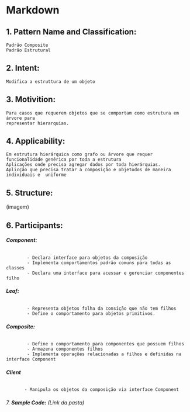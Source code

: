 
# **Markdown**

## 1. **Pattern Name and Classification:**
    Padrão Composite
    Padrão Estrutural

## 2. **Intent:**
    Modifica a estruttura de um objeto

## 3. **Motivition:**
    Para casos que requerem objetos que se comportam como estrutura em árvore para
    representar hierarquias.

## 4. **Applicability:**
    Em estrutura hierárquica como grafo ou árvore que requer funcionalidade genérica por toda a estrutura
    Aplicações onde precisa agregar dados por toda hierárquias.
    Aplicção que precisa tratar a composição e objetodos de maneira individuais e  uniforme

## 5. **Structure:**
 (imagem)

## 6. **Participants:**

######    **Component:**
            - Declara interface para objetos da composição
            - Implementa comportamentos padrão comuns para todas as classes
            - Declara uma interface para acessar e gerenciar componentes filho

######    **Leaf:**
            - Representa objetos folha da consição que não tem filhos
            - Define o comportamento para objetos primitivos.

######    **Composite:**
            - Define o comportamento para componentes que possuem filhos
            - Armazena componentes filhos
            - Implementa operações relacionadas a filhos e definidas na interface Component

######    **Client**
           - Manipula os objetos da composição via interface Component    

###### 7. **Sample Code:** (Link da pasta)